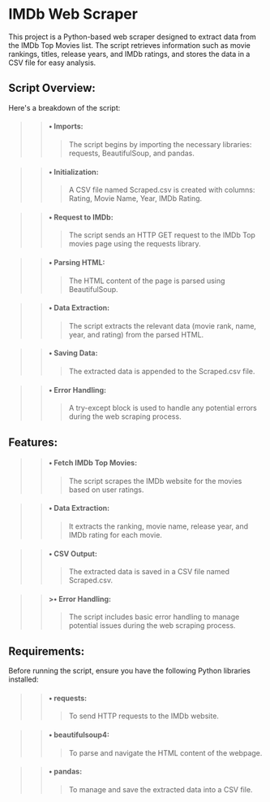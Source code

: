 # IMDb Web Scraper

This project is a Python-based web scraper designed to extract data from the IMDb Top Movies list. The script retrieves information such as movie rankings, titles, release years, and IMDb ratings, and stores the data in a CSV file for easy analysis.


## Script Overview:

Here's a breakdown of the script:

>>#### • Imports:
>>>The script begins by importing the necessary libraries: requests, BeautifulSoup, and pandas.

>>#### • Initialization:
>>>A CSV file named Scraped.csv is created with columns: Rating, Movie Name, Year, IMDb Rating.

>>#### • Request to IMDb:
>>>The script sends an HTTP GET request to the IMDb Top movies page using the requests library.

>>#### • Parsing HTML:
>>>The HTML content of the page is parsed using BeautifulSoup.

>>#### • Data Extraction:
>>>The script extracts the relevant data (movie rank, name, year, and rating) from the parsed HTML.

>>#### • Saving Data:
>>>The extracted data is appended to the Scraped.csv file.

>>#### • Error Handling:
>>>A try-except block is used to handle any potential errors during the web scraping process.


## Features:

>>#### • Fetch IMDb Top Movies:
>>> The script scrapes the IMDb website for the movies based on user ratings.

>>#### • Data Extraction:
>>> It extracts the ranking, movie name, release year, and IMDb rating for each movie.

>>#### • CSV Output:
>>> The extracted data is saved in a CSV file named Scraped.csv.

>>#### >• Error Handling:
>>> The script includes basic error handling to manage potential issues during the web scraping process.


## Requirements:

Before running the script, ensure you have the following Python libraries installed:

>>#### • requests:
>>> To send HTTP requests to the IMDb website.

>>#### • beautifulsoup4:
>>> To parse and navigate the HTML content of the webpage.

>>#### • pandas:
>>> To manage and save the extracted data into a CSV file.
